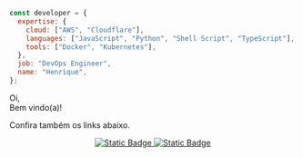```JavaScript
const developer = {
  expertise: {
    cloud: ["AWS", "Cloudflare"],
    languages: ["JavaScript", "Python", "Shell Script", "TypeScript"],
    tools: ["Docker", "Kubernetes"],
  },
  job: "DevOps Engineer",
  name: "Henrique",
};
```

Oi,  
Bem vindo(a)!

Confira também os links abaixo.

<div align="center">
  <a href="https://gist.github.com/bsshenrique">
    <img alt="Static Badge" src="https://img.shields.io/badge/Gist-E5E7EB?style=flat-square&logo=github&logoColor=030712&label=GitHub">
  </a>
  <a href="https://gitlab.com/bsshenrique">
    <img alt="Static Badge" src="https://img.shields.io/badge/GitLab-E5E7EB?style=flat-square&logo=gitlab">
  </a>
</p>

<!--
**bsshenrique/bsshenrique** is a ✨ _special_ ✨ repository because its `README.md` (this file) appears on your GitHub profile.

Here are some ideas to get you started:

- 🔭 I’m currently working on ...
- 🌱 I’m currently learning ...
- 👯 I’m looking to collaborate on ...
- 🤔 I’m looking for help with ...
- 💬 Ask me about ...
- 📫 How to reach me: ...
- 😄 Pronouns: ...
- ⚡ Fun fact: ...
-->
